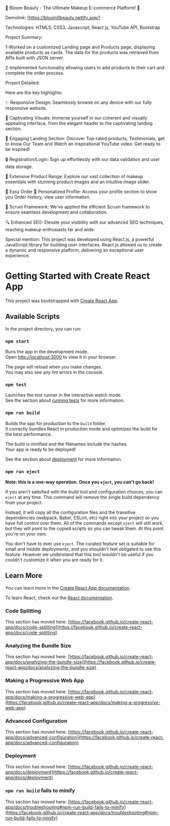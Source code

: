 
🌟  Bloom Beauty - The Ultimate Makeup E-commerce Platform! 🌟

Demolink: [https://bloom0beauty.netlify.app/]

Technologies: HTML5, CSS3, Javascript, React js, YouTube API, Bootstrap

Project Summary:


1-Worked on a customized Landing page and Products page, displaying available products as cards. The data for the products was retrieved from APIs built with JSON server.


2-Implemented functionality allowing users to add products to their cart and complete the order process.


Project Detailed:

Here are the key highlights:

✨ Responsive Design: Seamlessly browse on any device with our fully responsive website.

💄 Captivating Visuals: Immerse yourself in our coherent and visually appealing interface, from the elegant header to the captivating landing section.

🌟 Engaging Landing Section: Discover Top-rated products, Testimonials, get to know Our Team and Watch an inspirational YouTube video. Get ready to be inspired!

🔒 Registration/Login: Sign up effortlessly with our data validation and user data storage.


💅 Extensive Product Range: Explore our vast collection of makeup essentials with stunning product images and an intuitive image slider.

📅 Easy Order
👤 Personalized Profile: Access your profile section to show you Order history, view user information.

🚀 Scrum Framework: We've applied the efficient Scrum framework to ensure seamless development and collaboration.

🔍 Enhanced SEO: Elevate your visibility with our advanced SEO techniques, reaching makeup enthusiasts far and wide.


Special mention: This project was developed using React.js, a powerful JavaScript library for building user interfaces. React.js allowed us to create a dynamic and responsive platform, delivering an exceptional user experience.


# Getting Started with Create React App

This project was bootstrapped with [Create React App](https://github.com/facebook/create-react-app).

## Available Scripts

In the project directory, you can run:

### `npm start`

Runs the app in the development mode.\
Open [http://localhost:3000](http://localhost:3000) to view it in your browser.

The page will reload when you make changes.\
You may also see any lint errors in the console.

### `npm test`

Launches the test runner in the interactive watch mode.\
See the section about [running tests](https://facebook.github.io/create-react-app/docs/running-tests) for more information.

### `npm run build`

Builds the app for production to the `build` folder.\
It correctly bundles React in production mode and optimizes the build for the best performance.

The build is minified and the filenames include the hashes.\
Your app is ready to be deployed!

See the section about [deployment](https://facebook.github.io/create-react-app/docs/deployment) for more information.

### `npm run eject`

**Note: this is a one-way operation. Once you `eject`, you can't go back!**

If you aren't satisfied with the build tool and configuration choices, you can `eject` at any time. This command will remove the single build dependency from your project.

Instead, it will copy all the configuration files and the transitive dependencies (webpack, Babel, ESLint, etc) right into your project so you have full control over them. All of the commands except `eject` will still work, but they will point to the copied scripts so you can tweak them. At this point you're on your own.

You don't have to ever use `eject`. The curated feature set is suitable for small and middle deployments, and you shouldn't feel obligated to use this feature. However we understand that this tool wouldn't be useful if you couldn't customize it when you are ready for it.

## Learn More

You can learn more in the [Create React App documentation](https://facebook.github.io/create-react-app/docs/getting-started).

To learn React, check out the [React documentation](https://reactjs.org/).

### Code Splitting

This section has moved here: [https://facebook.github.io/create-react-app/docs/code-splitting](https://facebook.github.io/create-react-app/docs/code-splitting)

### Analyzing the Bundle Size

This section has moved here: [https://facebook.github.io/create-react-app/docs/analyzing-the-bundle-size](https://facebook.github.io/create-react-app/docs/analyzing-the-bundle-size)

### Making a Progressive Web App

This section has moved here: [https://facebook.github.io/create-react-app/docs/making-a-progressive-web-app](https://facebook.github.io/create-react-app/docs/making-a-progressive-web-app)

### Advanced Configuration

This section has moved here: [https://facebook.github.io/create-react-app/docs/advanced-configuration](https://facebook.github.io/create-react-app/docs/advanced-configuration)

### Deployment

This section has moved here: [https://facebook.github.io/create-react-app/docs/deployment](https://facebook.github.io/create-react-app/docs/deployment)

### `npm run build` fails to minify

This section has moved here: [https://facebook.github.io/create-react-app/docs/troubleshooting#npm-run-build-fails-to-minify](https://facebook.github.io/create-react-app/docs/troubleshooting#npm-run-build-fails-to-minify)
